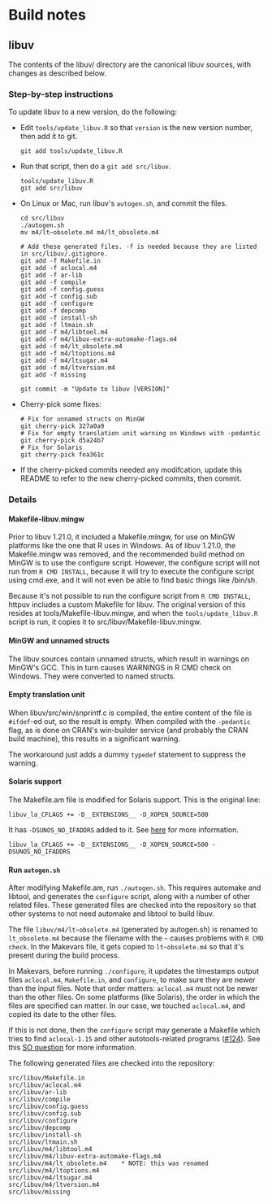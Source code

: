 Build notes
===========


## libuv

The contents of the libuv/ directory are the canonical libuv sources, with changes as described below.

### Step-by-step instructions

To update libuv to a new version, do the following:

* Edit `tools/update_libuv.R` so that `version` is the new version number, then add it to git.

    ```
    git add tools/update_libuv.R
    ```

* Run that script, then do a `git add src/libuv`.

    ```
    tools/update_libuv.R
    git add src/libuv
    ```

* On Linux or Mac, run libuv's `autogen.sh`, and commit the files.

    ```
    cd src/libuv
    ./autogen.sh
    mv m4/lt~obsolete.m4 m4/lt_obsolete.m4

    # Add these generated files. -f is needed because they are listed in src/libuv/.gitignore.
    git add -f Makefile.in
    git add -f aclocal.m4
    git add -f ar-lib
    git add -f compile
    git add -f config.guess
    git add -f config.sub
    git add -f configure
    git add -f depcomp
    git add -f install-sh
    git add -f ltmain.sh
    git add -f m4/libtool.m4
    git add -f m4/libuv-extra-automake-flags.m4
    git add -f m4/lt_obsolete.m4
    git add -f m4/ltoptions.m4
    git add -f m4/ltsugar.m4
    git add -f m4/ltversion.m4
    git add -f missing

    git commit -m "Update to libuv [VERSION]"
    ```

* Cherry-pick some fixes:

    ```
    # Fix for unnamed structs on MinGW
    git cherry-pick 327a0a9
    # Fix for empty translation unit warning on Windows with -pedantic
    git cherry-pick d5a24b7
    # Fix for Solaris
    git cherry-pick fea361c
    ```

* If the cherry-picked commits needed any modifcation, update this README to refer to the new cherry-picked commits, then commit.


### Details

#### Makefile-libuv.mingw

Prior to libuv 1.21.0, it included a Makefile.mingw, for use on MinGW platforms like the one that R uses in Windows. As of libuv 1.21.0, the Makefile.mingw was removed, and the recommended build method on MinGW is to use the configure script. However, the configure script will not run from  `R CMD INSTALL`, because it will try to execute the configure script using cmd.exe, and it will not even be able to find basic things like /bin/sh.

Because it's not possible to run the configure script from `R CMD INSTALL`, httpuv includes a custom Makefile for libuv. The original version of this resides at tools/Makefile-libuv.mingw, and when the `tools/update_libuv.R` script is run, it copies it to src/libuv/Makefile-libuv.mingw.


#### MinGW and unnamed structs

The libuv sources contain unnamed structs, which result in warnings on MinGW's GCC. This in turn causes WARNINGS in R CMD check on Windows. They were converted to named structs.

#### Empty translation unit

When libuv/src/win/snprintf.c is compiled, the entire content of the file is `#ifdef`-ed out, so the result is empty. When compiled with the `-pedantic` flag, as is done on CRAN's win-builder service (and probably the CRAN build machine), this results in a significant warning.

The workaround just adds a dummy `typedef` statement to suppress the warning.

#### Solaris support

The Makefile.am file is modified for Solaris support. This is the original line:

```
libuv_la_CFLAGS += -D__EXTENSIONS__ -D_XOPEN_SOURCE=500
```

It has `-DSUNOS_NO_IFADDRS` added to it. See [here](https://github.com/libuv/libuv/issues/1458) for more information.

```
libuv_la_CFLAGS += -D__EXTENSIONS__ -D_XOPEN_SOURCE=500 -DSUNOS_NO_IFADDRS
```

#### Run `autogen.sh`

After modifying Makefile.am, run `./autogen.sh`. This requires automake and libtool, and generates the `configure` script, along with a number of other related files. These generated files are checked into the repository so that other systems to not need automake and libtool to build libuv.

The file `libuv/m4/lt~obsolete.m4` (generated by autogen.sh) is renamed to `lt_obsolete.m4` because the filename with the `~` causes problems with `R CMD check`. In the Makevars file, it gets copied to `lt~obsolete.m4` so that it's present during the build process.

In Makevars, before running `./configure`, it updates the timestamps output files `aclocal.m4`, `Makefile.in`, and `configure`, to make sure they are newer than the input files. Note that order matters: `aclocal.m4` must not be newer than the other files. On some platforms (like Solaris), the order in which the files are specified can matter. In our case, we touched `aclocal.m4`, and copied its date to the other files.

If this is not done, then the `configure` script may generate a Makefile which tries to find `aclocal-1.15` and other autotools-related programs ([#124](https://github.com/rstudio/httpuv/issues/124)). See this [SO question](https://stackoverflow.com/questions/33278928/how-to-overcome-aclocal-1-15-is-missing-on-your-system-warning-when-compilin) for more information.

The following generated files are checked into the repository:

```
src/libuv/Makefile.in
src/libuv/aclocal.m4
src/libuv/ar-lib
src/libuv/compile
src/libuv/config.guess
src/libuv/config.sub
src/libuv/configure
src/libuv/depcomp
src/libuv/install-sh
src/libuv/ltmain.sh
src/libuv/m4/libtool.m4
src/libuv/m4/libuv-extra-automake-flags.m4
src/libuv/m4/lt_obsolete.m4    * NOTE: this was renamed
src/libuv/m4/ltoptions.m4
src/libuv/m4/ltsugar.m4
src/libuv/m4/ltversion.m4
src/libuv/missing
```
